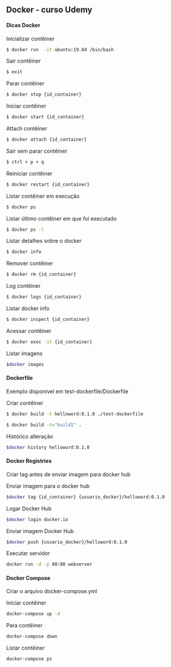## Docker - curso Udemy

#### Dicas Docker

Inicializar contêiner
```sh
$ docker run  -it ubuntu:19.04 /bin/bash
```

Sair contêiner
```sh
$ exit
```

Parar contêiner
```sh
$ docker stop {id_container}
```

Iniciar contêiner
```sh
$ docker start {id_container}
```

Attach contêiner
```sh
$ docker attach {id_container}
```

Sair sem parar contêiner
```sh
$ ctrl + p + q
```

Reiniciar contêiner
```sh
$ docker restart {id_container}
```

Listar contêiner em execução
```sh
$ docker ps
```

Listar último contêiner em que foi executado
```sh
$ docker ps -l
```

Listar detalhes sobre o docker
```sh
$ docker info
```

Remover contêiner
```sh
$ docker rm {id_container}
```

Log contêiner
```sh
$ docker logs {id_container}
```

Listar docker info
```sh
$ docker inspect {id_container}
```

Acessar contêiner
```sh
$ docker exec -it {id_container}
```
Listar imagens
```sh
$docker images
```  

#### Dockerfile
Exemplo disponível em test-dockerfile/Dockerfile

Criar contêiner
```sh
$ docker build -t helloword:0.1.0 ./test-dockerfile
```
```sh
$ docker build -t="build1" .
```

Histórico alteração
```sh
$docker history helloword:0.1.0 
```  

#### Docker Registries
Criar tag antes de enviar imagem para docker hub 

Enviar imagem para o docker hub
```sh
$docker tag {id_container} {usuario_docker}/helloword:0.1.0
```   

Logar Docker Hub

```sh
$docker login docker.io
```

Enviar imagem Docker Hub

```sh
$docker push {usuario_docker}/helloword:0.1.0
```

Executar servidor
```sh
docker run -d -p 80:80 webserver 
```

#### Docker Compose
Criar o arquivo docker-compose.yml

Iniciar contêiner
```sh
docker-compose up -d
```

Para contêiner
```sh
docker-compose down
```

Listar contêiner
```sh
docker-compose ps
```

